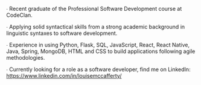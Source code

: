 ∙ Recent graduate of the Professional Software Development course at CodeClan.

∙ Applying solid syntactical skills from a strong academic background in linguistic syntaxes to software development.

∙ Experience in using Python, Flask, SQL, JavaScript, React, React Native, Java, Spring, MongoDB, HTML and CSS to build applications following agile      methodologies.

∙ Currently looking for a role as a software developer, find me on LinkedIn: https://www.linkedin.com/in/louisemccafferty/

